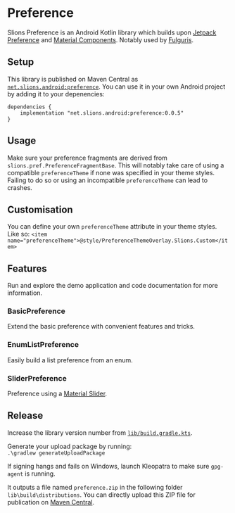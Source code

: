 # Preference

Slions Preference is an Android Kotlin library which builds upon [Jetpack Preference](https://developer.android.com/jetpack/androidx/releases/preference) and [Material Components](https://github.com/material-components/material-components-android). Notably used by [Fulguris](http://fulguris.slions.net).

## Setup

This library is published on Maven Central as [`net.slions.android:preference`](https://central.sonatype.com/artifact/net.slions.android/preference). You can use it in your own Android project by adding it to your depenencies:

```
dependencies {
    implementation "net.slions.android:preference:0.0.5"
}
```

## Usage

Make sure your preference fragments are derived from `slions.pref.PreferenceFragmentBase`.
This will notably take care of using a compatible `preferenceTheme` if none was specified in your theme styles. Failing to do so or using an incompatible `preferenceTheme` can lead to crashes.

## Customisation

You can define your own `preferenceTheme` attribute in your theme styles. Like so:
`<item name="preferenceTheme">@style/PreferenceThemeOverlay.Slions.Custom</item>`

## Features

Run and explore the demo application and code documentation for more information.

### BasicPreference

Extend the basic preference with convenient features and tricks.

### EnumListPreference

Easily build a list preference from an enum.

### SliderPreference

Preference using a [Material Slider](https://m2.material.io/components/sliders#usage).

## Release 

Increase the library version number from [`lib/build.gradle.kts`](lib/build.gradle.kts).

Generate your upload package by running:<br> 
`.\gradlew generateUploadPackage`

If signing hangs and fails on Windows, launch Kleopatra to make sure `gpg-agent` is running.

It outputs a file named `preference.zip` in the following folder `lib\build\distributions`. You can directly upload this ZIP file for publication on [Maven Central](https://central.sonatype.com/publishing).
